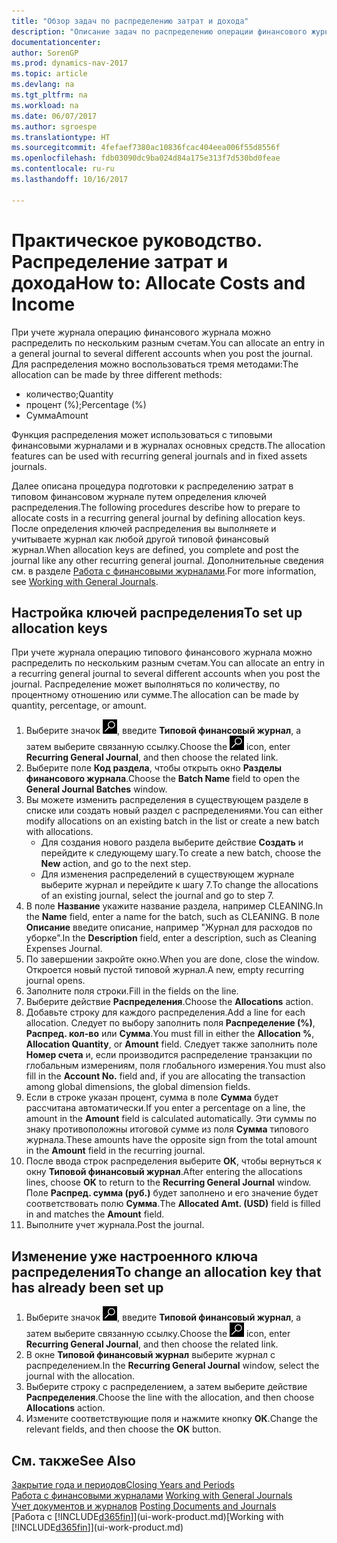 ```yaml
---
title: "Обзор задач по распределению затрат и дохода"
description: "Описание задач по распределению операции финансового журнала по нескольким разным счетам при учете журнала."
documentationcenter: 
author: SorenGP
ms.prod: dynamics-nav-2017
ms.topic: article
ms.devlang: na
ms.tgt_pltfrm: na
ms.workload: na
ms.date: 06/07/2017
ms.author: sgroespe
ms.translationtype: HT
ms.sourcegitcommit: 4fefaef7380ac10836fcac404eea006f55d8556f
ms.openlocfilehash: fdb03090dc9ba024d84a175e313f7d530bd0feae
ms.contentlocale: ru-ru
ms.lasthandoff: 10/16/2017

---
```

# <a name="how-to-allocate-costs-and-income"></a><span data-ttu-id="f9f51-103">Практическое руководство. Распределение затрат и дохода</span><span class="sxs-lookup"><span data-stu-id="f9f51-103">How to: Allocate Costs and Income</span></span>
<span data-ttu-id="f9f51-104">При учете журнала операцию финансового журнала можно распределить по нескольким разным счетам.</span><span class="sxs-lookup"><span data-stu-id="f9f51-104">You can allocate an entry in a general journal to several different accounts when you post the journal.</span></span> <span data-ttu-id="f9f51-105">Для распределения можно воспользоваться тремя методами:</span><span class="sxs-lookup"><span data-stu-id="f9f51-105">The allocation can be made by three different methods:</span></span>

* <span data-ttu-id="f9f51-106">количество;</span><span class="sxs-lookup"><span data-stu-id="f9f51-106">Quantity</span></span>
* <span data-ttu-id="f9f51-107">процент (%);</span><span class="sxs-lookup"><span data-stu-id="f9f51-107">Percentage (%)</span></span>
* <span data-ttu-id="f9f51-108">Сумма</span><span class="sxs-lookup"><span data-stu-id="f9f51-108">Amount</span></span>

<span data-ttu-id="f9f51-109">Функция распределения может использоваться с типовыми финансовыми журналами и в журналах основных средств.</span><span class="sxs-lookup"><span data-stu-id="f9f51-109">The allocation features can be used with recurring general journals and in fixed assets journals.</span></span>
<!--You can also distribute the cost or revenue of a line to an intercompany partner when you post a sales or purchase document. When you post the document, a line will be posted in your general journal, and a corresponding line will be created in the intercompany outbox.-->

<span data-ttu-id="f9f51-110">Далее описана процедура подготовки к распределению затрат в типовом финансовом журнале путем определения ключей распределения.</span><span class="sxs-lookup"><span data-stu-id="f9f51-110">The following procedures describe how to prepare to allocate costs in a recurring general journal by defining allocation keys.</span></span> <span data-ttu-id="f9f51-111">После определения ключей распределения вы выполняете и учитываете журнал как любой другой типовой финансовый журнал.</span><span class="sxs-lookup"><span data-stu-id="f9f51-111">When allocation keys are defined, you complete and post the journal like any other recurring general journal.</span></span> <span data-ttu-id="f9f51-112">Дополнительные сведения см. в разделе [Работа с финансовыми журналами](ui-work-general-journals.md).</span><span class="sxs-lookup"><span data-stu-id="f9f51-112">For more information, see [Working with General Journals](ui-work-general-journals.md).</span></span>

## <a name="to-set-up-allocation-keys"></a><span data-ttu-id="f9f51-113">Настройка ключей распределения</span><span class="sxs-lookup"><span data-stu-id="f9f51-113">To set up allocation keys</span></span>
<span data-ttu-id="f9f51-114">При учете журнала операцию типового финансового журнала можно распределить по нескольким разным счетам.</span><span class="sxs-lookup"><span data-stu-id="f9f51-114">You can allocate an entry in a recurring general journal to several different accounts when you post the journal.</span></span> <span data-ttu-id="f9f51-115">Распределение может выполняться по количеству, по процентному отношению или сумме.</span><span class="sxs-lookup"><span data-stu-id="f9f51-115">The allocation can be made by quantity, percentage, or amount.</span></span>
1. <span data-ttu-id="f9f51-116">Выберите значок ![Поиск страницы или отчета](media/ui-search/search_small.png "Значок поиска страницы или отчета"), введите **Типовой финансовый журнал**, а затем выберите связанную ссылку.</span><span class="sxs-lookup"><span data-stu-id="f9f51-116">Choose the ![Search for Page or Report](media/ui-search/search_small.png "Search for Page or Report icon") icon, enter **Recurring General Journal**, and then choose the related link.</span></span>
2. <span data-ttu-id="f9f51-117">Выберите поле **Код раздела**, чтобы открыть окно **Разделы финансового журнала**.</span><span class="sxs-lookup"><span data-stu-id="f9f51-117">Choose the **Batch Name** field to open the **General Journal Batches** window.</span></span>
3. <span data-ttu-id="f9f51-118">Вы можете изменить распределения в существующем разделе в списке или создать новый раздел с распределениями.</span><span class="sxs-lookup"><span data-stu-id="f9f51-118">You can either modify allocations on an existing batch in the list or create a new batch with allocations.</span></span>
   * <span data-ttu-id="f9f51-119">Для создания нового раздела выберите действие **Создать** и перейдите к следующему шагу.</span><span class="sxs-lookup"><span data-stu-id="f9f51-119">To create a new batch, choose the **New** action, and go to the next step.</span></span>
   * <span data-ttu-id="f9f51-120">Для изменения распределений в существующем журнале выберите журнал и перейдите к шагу 7.</span><span class="sxs-lookup"><span data-stu-id="f9f51-120">To change the allocations of an existing journal, select the journal and go to step 7.</span></span>    
4. <span data-ttu-id="f9f51-121">В поле **Название** укажите название раздела, например CLEANING.</span><span class="sxs-lookup"><span data-stu-id="f9f51-121">In the **Name** field, enter a name for the batch, such as CLEANING.</span></span> <span data-ttu-id="f9f51-122">В поле **Описание** введите описание, например "Журнал для расходов по уборке".</span><span class="sxs-lookup"><span data-stu-id="f9f51-122">In the **Description** field, enter a description, such as Cleaning Expenses Journal.</span></span>
5. <span data-ttu-id="f9f51-123">По завершении закройте окно.</span><span class="sxs-lookup"><span data-stu-id="f9f51-123">When you are done, close the window.</span></span> <span data-ttu-id="f9f51-124">Откроется новый пустой типовой журнал.</span><span class="sxs-lookup"><span data-stu-id="f9f51-124">A new, empty recurring journal opens.</span></span>
6. <span data-ttu-id="f9f51-125">Заполните поля строки.</span><span class="sxs-lookup"><span data-stu-id="f9f51-125">Fill in the fields on the line.</span></span>
7. <span data-ttu-id="f9f51-126">Выберите действие **Распределения**.</span><span class="sxs-lookup"><span data-stu-id="f9f51-126">Choose the **Allocations** action.</span></span>
8. <span data-ttu-id="f9f51-127">Добавьте строку для каждого распределения.</span><span class="sxs-lookup"><span data-stu-id="f9f51-127">Add a line for each allocation.</span></span> <span data-ttu-id="f9f51-128">Следует по выбору заполнить поля **Распределение (%)**, **Распред. кол-во** или **Сумма**.</span><span class="sxs-lookup"><span data-stu-id="f9f51-128">You must fill in either the **Allocation %**, **Allocation Quantity**, or **Amount** field.</span></span> <span data-ttu-id="f9f51-129">Следует также заполнить поле **Номер счета** и, если производится распределение транзакции по глобальным измерениям, поля глобального измерения.</span><span class="sxs-lookup"><span data-stu-id="f9f51-129">You must also fill in the **Account No.** field and, if you are allocating the transaction among global dimensions, the global dimension fields.</span></span>
9. <span data-ttu-id="f9f51-130">Если в строке указан процент, сумма в поле **Сумма** будет рассчитана автоматически.</span><span class="sxs-lookup"><span data-stu-id="f9f51-130">If you enter a percentage on a line, the amount in the **Amount** field is calculated automatically.</span></span> <span data-ttu-id="f9f51-131">Эти суммы по знаку противоположны итоговой сумме из поля **Сумма** типового журнала.</span><span class="sxs-lookup"><span data-stu-id="f9f51-131">These amounts have the opposite sign from the total amount in the **Amount** field in the recurring journal.</span></span>
10. <span data-ttu-id="f9f51-132">После ввода строк распределения выберите **ОК**, чтобы вернуться к окну **Типовой финансовый журнал**.</span><span class="sxs-lookup"><span data-stu-id="f9f51-132">After entering the allocations lines, choose **OK** to return to the **Recurring General Journal** window.</span></span> <span data-ttu-id="f9f51-133">Поле **Распред. сумма (руб.)** будет заполнено и его значение будет соответствовать полю **Сумма**.</span><span class="sxs-lookup"><span data-stu-id="f9f51-133">The **Allocated Amt. (USD)** field is filled in and matches the **Amount** field.</span></span>
11. <span data-ttu-id="f9f51-134">Выполните учет журнала.</span><span class="sxs-lookup"><span data-stu-id="f9f51-134">Post the journal.</span></span>

## <a name="to-change-an-allocation-key-that-has-already-been-set-up"></a><span data-ttu-id="f9f51-135">Изменение уже настроенного ключа распределения</span><span class="sxs-lookup"><span data-stu-id="f9f51-135">To change an allocation key that has already been set up</span></span>
1. <span data-ttu-id="f9f51-136">Выберите значок ![Поиск страницы или отчета](media/ui-search/search_small.png "Значок поиска страницы или отчета"), введите **Типовой финансовый журнал**, а затем выберите связанную ссылку.</span><span class="sxs-lookup"><span data-stu-id="f9f51-136">Choose the ![Search for Page or Report](media/ui-search/search_small.png "Search for Page or Report icon") icon, enter **Recurring General Journal**, and then choose the related link.</span></span>
2. <span data-ttu-id="f9f51-137">В окне **Типовой финансовый журнал** выберите журнал с распределением.</span><span class="sxs-lookup"><span data-stu-id="f9f51-137">In the **Recurring General Journal** window, select the journal with the allocation.</span></span>
3. <span data-ttu-id="f9f51-138">Выберите строку с распределением, а затем выберите действие **Распределения**.</span><span class="sxs-lookup"><span data-stu-id="f9f51-138">Choose the line with the allocation, and then choose **Allocations** action.</span></span>
4. <span data-ttu-id="f9f51-139">Измените соответствующие поля и нажмите кнопку **ОК**.</span><span class="sxs-lookup"><span data-stu-id="f9f51-139">Change the relevant fields, and then choose the **OK** button.</span></span>

## <a name="see-also"></a><span data-ttu-id="f9f51-140">См. также</span><span class="sxs-lookup"><span data-stu-id="f9f51-140">See Also</span></span>
[<span data-ttu-id="f9f51-141">Закрытие года и периодов</span><span class="sxs-lookup"><span data-stu-id="f9f51-141">Closing Years and Periods</span></span>](year-close-years-periods.md)  
<span data-ttu-id="f9f51-142">[Работа с финансовыми журналами](ui-work-general-journals.md)  </span><span class="sxs-lookup"><span data-stu-id="f9f51-142">[Working with General Journals](ui-work-general-journals.md)  </span></span>  
<span data-ttu-id="f9f51-143">[Учет документов и журналов](ui-post-documents-journals.md)  </span><span class="sxs-lookup"><span data-stu-id="f9f51-143">[Posting Documents and Journals](ui-post-documents-journals.md)  </span></span>  
<span data-ttu-id="f9f51-144">[Работа с [!INCLUDE[d365fin](includes/d365fin_md.md)]](ui-work-product.md)</span><span class="sxs-lookup"><span data-stu-id="f9f51-144">[Working with [!INCLUDE[d365fin](includes/d365fin_md.md)]](ui-work-product.md)</span></span>

